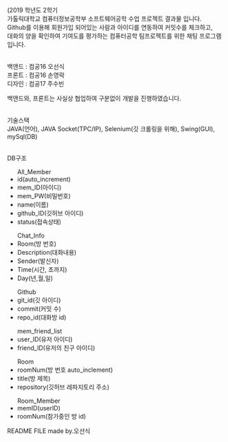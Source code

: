 (2019 학년도 2학기<br>
가톨릭대학교 컴퓨터정보공학부 소프트웨어공학 수업 프로젝트 결과물 입니다.<br>
Github를 이용해 회원가입 되어있는 사람과 아이디를 연동하여 커밋수를 체크하고,<br>
대화의 양을 확인하여 기여도를 평가하는 컴퓨터공학 팀프로젝트를 위한 채팅 프로그램입니다.<br><br>

백앤드 : 컴공16 오선식<br>
프론트 : 컴공16 손영락<br>
디자인 : 컴공17 주수빈<br>

백앤드와, 프론트는 사실상 협업하여 구분없이 개발을 진행하였습니다.<br><br>

기술스택<br>
JAVA(언어), JAVA Socket(TPC/IP), Selenium(깃 크롤링을 위해), Swing(GUI), mySql(DB)<br><br>

DB구조<br>
<ul>All_Member
  <li>id(auto_increment)</li>
  <li>mem_ID(아이디)</li>
  <li>mem_PW(비밀번호)</li>
  <li>name(이름)</li>
  <li>github_ID(깃허브 아이디)</li>
  <li>status(접속상태)</li>
</ul>

<ul>Chat_Info
  <li>Room(방 번호)</li>
  <li>Description(대화내용)</li>
  <li>Sender(발신자)</li>
  <li>Time(시간, 초까지)</li>
  <li>Day(년,월,일)</li>
</ul>

<ul>Github
  <li>git_id(깃 아이디)</li>
  <li>commit(커밋 수)</li>
  <li>repo_id(대화방 id)</li>
</ul>

<ul>mem_friend_list
  <li>user_ID(유저 아이디)</li>
  <li>friend_ID(유저의 친구 아이디)</li>
</ul>

<ul>Room
  <li>roomNum(방 번호 auto_inclement)</li>
  <li>title(방 제목)</li>
  <li>repository(깃허브 레파지토리 주소)</li>
</ul>

<ul>Room_Member
  <li>memID(userID)</li>
  <li>roomNum(참가중인 방 id)</li>
</ul>

README FILE made by.오선식
